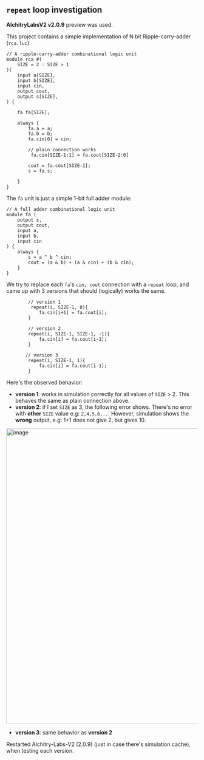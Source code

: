 ## `repeat` loop investigation 

**AlchitryLabsV2 v2.0.9** preview was used. 

This project contains a simple implementation of N bit Ripple-carry-adder (`rca.luc`)


```
// A ripple-carry-adder combinational logic unit
module rca #(
    SIZE = 2 : SIZE > 1
)(
    input a[SIZE],
    input b[SIZE],
    input cin,
    output cout,
    output s[SIZE],
) {

    fa fa[SIZE];
    
    always {
        fa.a = a;
        fa.b = b;
        fa.cin[0] = cin;
        
        // plain connection works 
         fa.cin[SIZE-1:1] = fa.cout[SIZE-2:0]
        
        cout = fa.cout[SIZE-1];
        s = fa.s;

    }
}
```

The `fa` unit is just a simple 1-bit full adder module:
```
// A full adder combinational logic unit 
module fa (
    output s,
    output cout,
    input a,
    input b,
    input cin
) {
    always {
        s = a ^ b ^ cin;
        cout = (a & b) + (a & cin) + (b & cin);
    }
}
```

We try to replace each `fa`'s `cin, cout` connection with a `repeat` loop, and came up with 3 versions that should (logically) works the same. 

```
        // version 1
         repeat(i, SIZE-1, 0){
            fa.cin[i+1] = fa.cout[i];
        }

        // version 2
        repeat(i, SIZE-1, SIZE-1, -1){
            fa.cin[i] = fa.cout[i-1];
        }

       // version 3
        repeat(i, SIZE-1, 1){
            fa.cin[i] = fa.cout[i-1];
        }
```

Here's the observed behavior:
- **version 1**:  works in simulation correctly for all values of `SIZE` > 2. This behaves the same as plain connection above. 
- **version 2**: if I set `SIZE` as 3, the following error shows. There's no error with **other** `SIZE` value e.g: `2,4,5,6...`. However, simulation shows the **wrong** output,  e.g: 1+1 does not give 2, but gives 10. 
<img width="778" alt="image" src="https://github.com/alchitry/Alchitry-Labs-V2/assets/5848920/4a0f7059-b851-46b7-86f9-2da8a59fe8eb">

- **version 3**:  same behavior as **version 2**

Restarted Alchitry-Labs-V2 (2.0.9) (just in case there's simulation cache), when testing each version.
